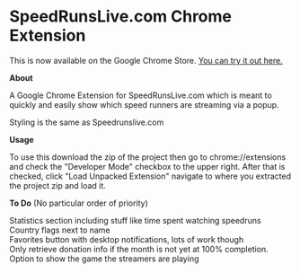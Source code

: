 SpeedRunsLive.com Chrome Extension
==================

This is now available on the Google Chrome Store. [You can try it out here.](https://chrome.google.com/webstore/detail/speedrunslive-stream-view/nphaihpdpkboplhbcdpmlaibainbnjio)

**About**

A Google Chrome Extension for SpeedRunsLive.com which is meant to quickly and easily show which speed runners 
are streaming via a popup.

Styling is the same as Speedrunslive.com

**Usage**

To use this download the zip of the project then go to chrome://extensions and check the "Developer Mode" checkbox 
to the upper right. After that is checked, click "Load Unpacked Extension" navigate to where you extracted the project 
zip and load it.


**To Do** (No particular order of priority)  

Statistics section including stuff like time spent watching speedruns  
Country flags next to name  
Favorites button with desktop notifications, lots of work though   
Only retrieve donation info if the month is not yet at 100% completion.  
Option to show the game the streamers are playing
